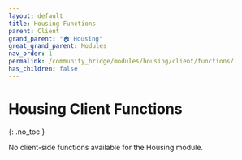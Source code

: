 ```yaml
---
layout: default
title: Housing Functions
parent: Client
grand_parent: "🏠 Housing"
great_grand_parent: Modules
nav_order: 1
permalink: /community_bridge/modules/housing/client/functions/
has_children: false
---
```


# Housing Client Functions
{: .no_toc }

No client-side functions available for the Housing module.
